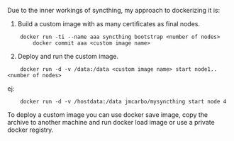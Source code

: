 Due to the inner workings of syncthing, my approach to dockerizing it is:

1. Build a custom image with as many certificates as final nodes.
```
	docker run -ti --name aaa syncthing bootstrap <number of nodes>
        docker commit aaa <custom image name>
```
 
2. Deploy and run the custom image.
```
	docker run -d -v /data:/data <custom image name> start node1..<number of nodes>
```

ej:

```
	docker run -d -v /hostdata:/data jmcarbo/mysyncthing start node 4
```

To deploy a custom image you can use docker save image, copy the archive to another machine and run docker load image or
use a private docker registry.


